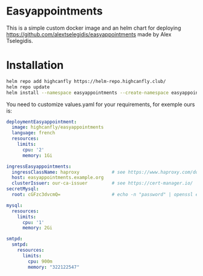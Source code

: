 # Easyappointments
This is a simple custom docker image and an helm chart for deploying https://github.com/alextselegidis/easyappointments made by Alex Tselegidis.

# Installation
```sh
helm repo add highcanfly https://helm-repo.highcanfly.club/
helm repo update
helm install --namespace easyappointments --create-namespace easyappointments-1.50 highcanfly/easyappointments --values _values.yaml
```

You need to customize values.yaml for your requirements, for exemple ours is:
```yaml
deploymentEasyappointment:
  image: highcanfly/easyappointments
  language: french
  resources:
    limits:
      cpu: '2'
      memory: 1Gi

ingressEasyappointments:
  ingressClassName: haproxy            # see https://www.haproxy.com/documentation/kubernetes/
  host: easyappointments.example.org
  clusterIssuer: our-ca-issuer         # see https://cert-manager.io/
secretMysql:
  root: cGFzc3dvcmQ=                   # echo -n "password" | openssl enc -a

mysql:
  resources:
    limits:
      cpu: '1'
      memory: 2Gi

smtpd:
  smtpd:
    resources:
      limits:
        cpu: 900m
        memory: "322122547"
```